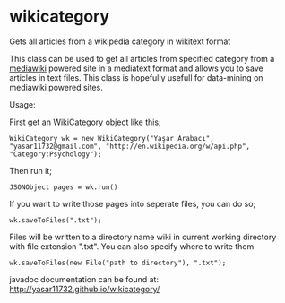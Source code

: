 wikicategory
============

Gets all articles from a wikipedia category in wikitext format

This class can be used to get all articles from specified category
from a [mediawiki](http://www.mediawiki.org/wiki/MediaWiki) powered site in a mediatext format and allows you
to save articles in text files. This class is hopefully usefull for
data-mining on mediawiki powered sites.

Usage:

First get an WikiCategory object like this;

    WikiCategory wk = new WikiCategory("Yaşar Arabacı", "yasar11732@gmail.com", "http://en.wikipedia.org/w/api.php", "Category:Psychology");
    
Then run it;

    JSONObject pages = wk.run()
    
If you want to write those pages into seperate files, you can do so;

    wk.saveToFiles(".txt");
    
Files will be written to a directory name wiki in current working directory with file extension ".txt". You can also specify where to write them

    wk.saveToFiles(new File("path to directory"), ".txt");
    
javadoc documentation can be found at: http://yasar11732.github.io/wikicategory/
    
    
     
     
